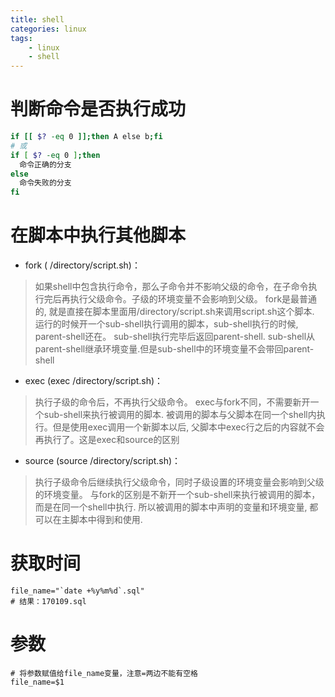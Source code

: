 ```yaml
---
title: shell
categories: linux
tags: 
    - linux
    - shell
---
```


# 判断命令是否执行成功
```bash
if [[ $? -eq 0 ]];then A else b;fi
# 或
if [ $? -eq 0 ];then
  命令正确的分支
else
  命令失败的分支
fi
```
# 在脚本中执行其他脚本
- fork  ( /directory/script.sh)：
>如果shell中包含执行命令，那么子命令并不影响父级的命令，在子命令执行完后再执行父级命令。子级的环境变量不会影响到父级。
fork是最普通的, 就是直接在脚本里面用/directory/script.sh来调用script.sh这个脚本.
运行的时候开一个sub-shell执行调用的脚本，sub-shell执行的时候, parent-shell还在。
sub-shell执行完毕后返回parent-shell. sub-shell从parent-shell继承环境变量.但是sub-shell中的环境变量不会带回parent-shell

- exec (exec /directory/script.sh)：
>执行子级的命令后，不再执行父级命令。
exec与fork不同，不需要新开一个sub-shell来执行被调用的脚本.  被调用的脚本与父脚本在同一个shell内执行。但是使用exec调用一个新脚本以后, 父脚本中exec行之后的内容就不会再执行了。这是exec和source的区别

- source (source /directory/script.sh)：
>执行子级命令后继续执行父级命令，同时子级设置的环境变量会影响到父级的环境变量。
与fork的区别是不新开一个sub-shell来执行被调用的脚本，而是在同一个shell中执行. 所以被调用的脚本中声明的变量和环境变量, 都可以在主脚本中得到和使用.
# 获取时间
```
file_name="`date +%y%m%d`.sql"
# 结果：170109.sql
```
# 参数
```
# 将参数赋值给file_name变量，注意=两边不能有空格
file_name=$1
```

